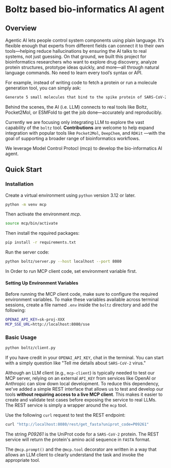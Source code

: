 # Boltz based bio-informatics AI agent

## Overview

Agentic AI lets people control system components using plain language. It’s flexible enough that experts from different fields can connect it to their own tools—helping reduce hallucinations by ensuring the AI talks to real systems, not just guessing. On that ground, we built this project for bioinformatics researchers who want to explore drug discovery, analyze protein structures, prototype ideas quickly, and more—all through natural language commands. No need to learn every tool’s syntax or API.

For example, instead of writing code to fetch a protein or run a molecule generation tool, you can simply ask:

```bash
Generate 5 small molecules that bind to the spike protein of SARS-CoV-2.
```
Behind the scenes, the AI (i.e. LLM) connects to real tools like Boltz, Pocket2Mol, or ESMFold to get the job done—accurately and reproducibly.

Currently we are focusing only integrating LLM to explore the vast capability of the `boltz` tool. **Contributions** are welcome to help expand integration with popular tools like `Pocket2Mol`, `DeepChem`, and `RDKit` —with the goal of supporting a broader range of bioinformatics workflows.

We leverage Model Control Protocl (mcp) to develop the bio-informatics AI agent. 

## Quick Start

### Installation

Create a virtual environment using `python` version 3.12 or later. 

```bash
python -m venv mcp
```
Then activate the environment *mcp*.

```bash
source mcp/bin/activate
```

Then install the rqquired packages:

```bash
pip install -r requirements.txt
```

Run the server code:

```bash
python boltz/server.py --host localhost --port 8080
```

In Order to run MCP client code, set environment variable first. 

#### Setting Up Environment Variables

Before running the MCP client code, make sure to configure the required environment variables.
To make these variables available across terminal sessions, create a file named `.env` inside the `boltz` directory and add the following:

```bash
OPENAI_API_KEY=sk-proj-XXX
MCP_SSE_URL=http://localhost:8080/sse
```


### Basic Usage
 
```bash
python boltz/client.py
```

If you have credit in your `OPENAI_API_KEY`, chat in the terminal. You can start with a simply question like "Tell me details about `SARS-CoV-2` virus."

Although an LLM client (e.g., `mcp-client`) is typically needed to test our MCP server, relying on an external `API_KEY` from services like OpenAI or Anthropic can slow down local development. To reduce this dependency, we've added a simple REST interface that allows us to test and develop our tools **without requiring access to a live MCP client**. This makes it easier to create and validate test cases before exposing the service to real LLMs. The REST service is simply a wrapper around the `mcp` tool. 

Use the following `curl` request to test the REST endpoint:

```bash
curl "http://localhost:8080/rest/get_fasta?uniprot_code=P09261"
```

The string *P09261* is the UniProt code for a `SARS-CoV-2` protein.
The REST service will return the protein's amino acid sequence in `FASTA` format.

The `@mcp.prompt()` and the `@mcp.tool` decorator are written in a way that allows an LLM client to clearly understand the task and invoke the appropriate tool.